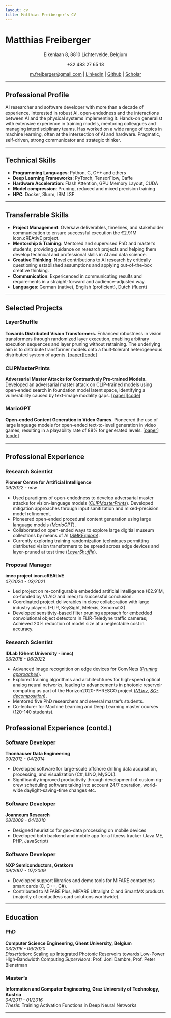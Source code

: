 ```yaml
---
layout: cv
title: Matthias Freiberger's CV
---
```


# Matthias Freiberger

<div style="text-align: center; margin-top: 20px;">
  <p>Eikenlaan 8, 8810 Lichtervelde, Belgium</p>
  <p>+32 483 27 65 18</p>
  <p>
    <a href="mailto:m.freiberger@gmail.com">m.freiberger@gmail.com</a> | 
    <a href="https://www.linkedin.com/in/matthias-freiberger-a1377b7b/">LinkedIn</a> | 
    <a href="https://github.com/matfrei">Github</a> |  
    <a href="https://scholar.google.com/citations?user=qkPbhlUAAAAJ">Scholar</a>
  </p>
</div>


---

## Professional Profile
AI researcher and software developer with more than a decade of experience. Interested in robust AI, open-endedness and the interactions between AI and the physical systems implementing it. Hands-on generalist with extensive experience in training models, mentoring colleagues and managing interdisciplinary teams. Has worked on a wide range of topics in machine learning, often at the intersection of AI and hardware. Pragmatic, self-driven, strong communicator and strategic thinker.  

---

## Technical Skills
- **Programming Languages**: Python, C, C++ and others
- **Deep Learning Frameworks**: PyTorch, TensorFlow, Caffe
- **Hardware Acceleration**: Flash Attention, GPU Memory Layout, CUDA
- **Model compression**: Pruning, reduced and mixed precision training
- **HPC**: Docker, Slurm, IBM LSF 

---

## Transferrable Skills
- **Project Management**: Oversaw deliverables, timelines, and stakeholder communication to ensure successful execution the €2.91M icon.cREAtIvE project. 
- **Mentorship & Training**: Mentored and supervised PhD and master’s students, providing guidance on research projects and helping them develop technical and professional skills in AI and data science.
- **Creative Thinking**: Novel contributions to AI research by critically questioning established assumptions and applying out-of-the-box creative thinking.
- **Communication**: Expericenced in communicating results and requirements in a straight-forward and audience-adjusted way.
- **Languages**: German (native), English (proficient), Dutch (fluent)
<div style="page-break-after: always"></div>

---

## Selected Projects

### LayerShuffle 
**Towards Distributed Vision Transformers.** Enhanced robustness in vision transformers through randomized layer execution, enabling arbitrary execution sequences and layer pruning without retraining. The underlying aim is to distribute transformer models onto a fault-tolerant heterogeneous distributed system of agents.
[[paper](https://arxiv.org/abs/2407.04513)][[code](https://github.com/matfrei/layershuffle)]

### CLIPMasterPrints  
**Adversarial Master Attacks for Contrastively Pre-trained Models.** Developed an adversarial master attack on CLIP-trained models using open-ended search in foundation model latent space, identifying a vulnerability caused by text-image modality gaps. [[paper](https://arxiv.org/abs/2307.03798)][[code](https://github.com/matfrei/CLIPMasterPrints)]

### MarioGPT  
**Open-ended Content Generation in Video Games.** Pioneered the use of large language models for open-ended text-to-level generation in video games, resulting in a playability rate of 88% for generated levels. [[paper](https://arxiv.org/pdf/2302.05981)][[code](https://github.com/shyamsn97/mario-gpt)]

<div style="page-break-after: always"></div>

---


## Professional Experience

### Research Scientist  
**Pioneer Centre for Artificial Intelligence**  
*09/2022 - now*  
- Used paradigms of open-endedness to develop adversarial master attacks for vision-language models ([_CLIPMasterPrints_](https://openreview.net/pdf?id=ZFZnvGXXMm)). Developed mitigation approaches through input sanitization and mixed-precision model refinement.
- Pioneered open-ended procedural content generation using large language models ([_MarioGPT_](https://proceedings.neurips.cc/paper_files/paper/2023/file/a9bbeb2858dfbdbd4c19814e5d80ec60-Paper-Conference.pdf)).
- Collaborated on open-ended ways to explore large digitial museum collections by means of AI ([_SMKExplore_](https://dl.acm.org/doi/fullHtml/10.1145/3613904.3642157)).
- Currently exploring training randomization techniques permitting distributed vision transformers to be spread across edge devices and layer-pruned at test time ([_LayerShuffle_](https://arxiv.org/abs/2407.04513)).

### Proposal Manager  
**imec project icon.cREAtIvE**  
*07/2020 - 03/2021*  
- Led project on re-configurable embedded artificial intelligence (€2.91M, co-funded by VLAIO and imec) to successful conclusion.
- Coordinated project deliverables in close collaboration with large industry players (FLIR, KeySight, Melexis, XenomatiX).
- Developed sensitivty-based filter pruning approach for embedded convolutional object detectors in FLIR-Teledyne traffic cameras; Achieved 20% reduction of model size at a neglectable cost in accuracy.

### Research Scientist  
**IDLab (Ghent University - imec)**  
*03/2016 - 06/2022*  
- Advanced image recognition on edge devices for ConvNets ([_Pruning approaches_](https://www.sciencedirect.com/science/article/pii/S1077314222000601)).
- Explored training algorithms and architechtures for high-speed optical analog neural networks, leading to advancements in photonic reservoir computing as part of the Horizon2020-PHRESCO project ([_NLInv_](https://www.sciencedirect.com/science/article/pii/S1077314222000601), [_SO-decomposition_](https://www.nature.com/articles/s41598-020-71549-y)).
- Mentored five PhD researchers and several master’s students.
- Co-lecturer for Machine Learning and Deep Learning master courses (120-140 students).

<div style="page-break-after: always"></div>

## Professional Experience (contd.)

### Software Developer  
**Thonhauser Data Engineering**  
*09/2012 - 04/2014*
- Developed software for large-scale offshore drilling data acquisition, processing, and visualization (C#, LINQ, MySQL).
- Significantly improved productivity through development of custom rig-crew scheduling software taking into account 24/7 operation, world-wide daylight-saving-time changes etc. 

### Software Developer  
**Joanneum Research**  
*08/2009 - 04/2010*
- Designed heuristics for geo-data processing on mobile devices
- Developed both backend and mobile app for a fitness tracker (Java ME, PHP, JavaScript)

### Software Developer
**NXP Semiconductors, Gratkorn**  
*09/2007 - 07/2009*
- Developed support libraries and demo tools for MIFARE contactless smart cards (C, C++, C\#).
- Contributed to MIFARE Plus, MIFARE Ultralight C and SmartMX products (majority of contactless card solutions worldwide).


---

## Education

### PhD
**Computer Science Engineering, Ghent University, Belgium**  
*03/2016 - 06/2020*  
*Dissertation*: Scaling up Integrated Photonic Reservoirs towards Low-Power High-Bandwidth Computing
*Supervisors*: Prof. Joni Dambre, Prof. Peter Bienstman

### Master’s 
**Information and Computer Engineering, Graz University of Technology, Austria**  
*04/2011 - 01/2016*  
*Thesis*: Training Activation Functions in Deep Neural Networks

---
